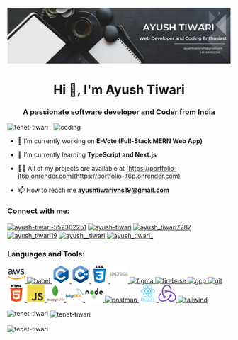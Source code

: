 ![logo](https://github.com/tenet-tiwari/tenet-tiwari/blob/main/Black%20and%20White%20Simple%20Art%20Director%20LinkedIn%20Banner.png)

<h1 align="center">Hi 👋, I'm Ayush Tiwari</h1>
<h3 align="center">A passionate software developer and Coder from India</h3>

<img align="right" alt="coding" width="400" src="https://user-images.githubusercontent.com/55389276/140866485-8fb1c876-9a8f-4d6a-98dc-08c4981eaf70.gif">

<p align="left"> <img src="https://komarev.com/ghpvc/?username=tenet-tiwari&label=Profile%20views&color=0e75b6&style=flat" alt="tenet-tiwari" /> </p>

- 🔭 I’m currently working on **E-Vote (Full-Stack MERN Web App)**

- 🌱 I’m currently learning **TypeScript and Next.js**

- 👨‍💻 All of my projects are available at [https://portfolio-jt6p.onrender.com](https://portfolio-jt6p.onrender.com)

- 📫 How to reach me **ayushtiwarivns19@gmail.com**

<h3 align="left">Connect with me:</h3>
<p align="left">
<a href="https://linkedin.com/in/ayush-tiwari-552302251" target="blank"><img align="center" src="https://raw.githubusercontent.com/rahuldkjain/github-profile-readme-generator/master/src/images/icons/Social/linked-in-alt.svg" alt="ayush-tiwari-552302251" height="30" width="40" /></a>
<a href="https://www.facebook.com/people/Ayush-Tiwari/pfbid0mXZk9sBrLZpzrSEihvhkuXt189rH1fHbMdcpz3fEX4sRTkLTEDF71KXhE3XKH6FYl/?mibextid=qi2Omg&rdid=msSKJ4WHEgdHpKUW&share_url=https%3A%2F%2Fwww.facebook.com%2Fshare%2FEz2fVNsxeTDfPpoE%2F%3Fmibextid%3Dqi2Omg" target="blank"><img align="center" src="https://raw.githubusercontent.com/rahuldkjain/github-profile-readme-generator/master/src/images/icons/Social/facebook.svg" alt="ayush-tiwari" height="30" width="40" /></a>
<a href="https://instagram.com/ayush_tiwari7287" target="blank"><img align="center" src="https://raw.githubusercontent.com/rahuldkjain/github-profile-readme-generator/master/src/images/icons/Social/instagram.svg" alt="ayush_tiwari7287" height="30" width="40" /></a>
<a href="https://www.codechef.com/users/ayush_tiwari19" target="blank"><img align="center" src="https://cdn.jsdelivr.net/npm/simple-icons@3.1.0/icons/codechef.svg" alt="ayush_tiwari19" height="30" width="40" /></a>
<a href="https://www.leetcode.com/ayush__tiwari" target="blank"><img align="center" src="https://raw.githubusercontent.com/rahuldkjain/github-profile-readme-generator/master/src/images/icons/Social/leet-code.svg" alt="ayush__tiwari" height="30" width="40" /></a>
<a href="https://auth.geeksforgeeks.org/user/ayush_tiwari_" target="blank"><img align="center" src="https://raw.githubusercontent.com/rahuldkjain/github-profile-readme-generator/master/src/images/icons/Social/geeks-for-geeks.svg" alt="ayush_tiwari_" height="30" width="40" /></a>
</p>

<h3 align="left">Languages and Tools:</h3>
<p align="left"> <a href="https://aws.amazon.com" target="_blank" rel="noreferrer"> <img src="https://raw.githubusercontent.com/devicons/devicon/master/icons/amazonwebservices/amazonwebservices-original-wordmark.svg" alt="aws" width="40" height="40"/> </a> <a href="https://babeljs.io/" target="_blank" rel="noreferrer"> <img src="https://www.vectorlogo.zone/logos/babeljs/babeljs-icon.svg" alt="babel" width="40" height="40"/> </a> <a href="https://www.cprogramming.com/" target="_blank" rel="noreferrer"> <img src="https://raw.githubusercontent.com/devicons/devicon/master/icons/c/c-original.svg" alt="c" width="40" height="40"/> </a> <a href="https://www.w3schools.com/cpp/" target="_blank" rel="noreferrer"> <img src="https://raw.githubusercontent.com/devicons/devicon/master/icons/cplusplus/cplusplus-original.svg" alt="cplusplus" width="40" height="40"/> </a> <a href="https://www.w3schools.com/css/" target="_blank" rel="noreferrer"> <img src="https://raw.githubusercontent.com/devicons/devicon/master/icons/css3/css3-original-wordmark.svg" alt="css3" width="40" height="40"/> </a> <a href="https://expressjs.com" target="_blank" rel="noreferrer"> <img src="https://raw.githubusercontent.com/devicons/devicon/master/icons/express/express-original-wordmark.svg" alt="express" width="40" height="40"/> </a> <a href="https://www.figma.com/" target="_blank" rel="noreferrer"> <img src="https://www.vectorlogo.zone/logos/figma/figma-icon.svg" alt="figma" width="40" height="40"/> </a> <a href="https://firebase.google.com/" target="_blank" rel="noreferrer"> <img src="https://www.vectorlogo.zone/logos/firebase/firebase-icon.svg" alt="firebase" width="40" height="40"/> </a> <a href="https://cloud.google.com" target="_blank" rel="noreferrer"> <img src="https://www.vectorlogo.zone/logos/google_cloud/google_cloud-icon.svg" alt="gcp" width="40" height="40"/> </a> <a href="https://git-scm.com/" target="_blank" rel="noreferrer"> <img src="https://www.vectorlogo.zone/logos/git-scm/git-scm-icon.svg" alt="git" width="40" height="40"/> </a> <a href="https://www.w3.org/html/" target="_blank" rel="noreferrer"> <img src="https://raw.githubusercontent.com/devicons/devicon/master/icons/html5/html5-original-wordmark.svg" alt="html5" width="40" height="40"/> </a> <a href="https://developer.mozilla.org/en-US/docs/Web/JavaScript" target="_blank" rel="noreferrer"> <img src="https://raw.githubusercontent.com/devicons/devicon/master/icons/javascript/javascript-original.svg" alt="javascript" width="40" height="40"/> </a> <a href="https://www.mongodb.com/" target="_blank" rel="noreferrer"> <img src="https://raw.githubusercontent.com/devicons/devicon/master/icons/mongodb/mongodb-original-wordmark.svg" alt="mongodb" width="40" height="40"/> </a> <a href="https://www.mysql.com/" target="_blank" rel="noreferrer"> <img src="https://raw.githubusercontent.com/devicons/devicon/master/icons/mysql/mysql-original-wordmark.svg" alt="mysql" width="40" height="40"/> </a> <a href="https://nodejs.org" target="_blank" rel="noreferrer"> <img src="https://raw.githubusercontent.com/devicons/devicon/master/icons/nodejs/nodejs-original-wordmark.svg" alt="nodejs" width="40" height="40"/> </a> <a href="https://postman.com" target="_blank" rel="noreferrer"> <img src="https://www.vectorlogo.zone/logos/getpostman/getpostman-icon.svg" alt="postman" width="40" height="40"/> </a> <a href="https://reactjs.org/" target="_blank" rel="noreferrer"> <img src="https://raw.githubusercontent.com/devicons/devicon/master/icons/react/react-original-wordmark.svg" alt="react" width="40" height="40"/> </a> <a href="https://redux.js.org" target="_blank" rel="noreferrer"> <img src="https://raw.githubusercontent.com/devicons/devicon/master/icons/redux/redux-original.svg" alt="redux" width="40" height="40"/> </a> <a href="https://tailwindcss.com/" target="_blank" rel="noreferrer"> <img src="https://www.vectorlogo.zone/logos/tailwindcss/tailwindcss-icon.svg" alt="tailwind" width="40" height="40"/> </a> </p>

<p><img align="left" src="https://github-readme-stats.vercel.app/api/top-langs?username=tenet-tiwari&show_icons=true&locale=en&layout=compact" alt="tenet-tiwari" /></p>

<p>&nbsp;<img align="center" src="https://github-readme-stats.vercel.app/api?username=tenet-tiwari&show_icons=true&locale=en" alt="tenet-tiwari" /></p>

<p><img align="center" src="https://github-readme-streak-stats.herokuapp.com/?user=tenet-tiwari&" alt="tenet-tiwari" /></p>

